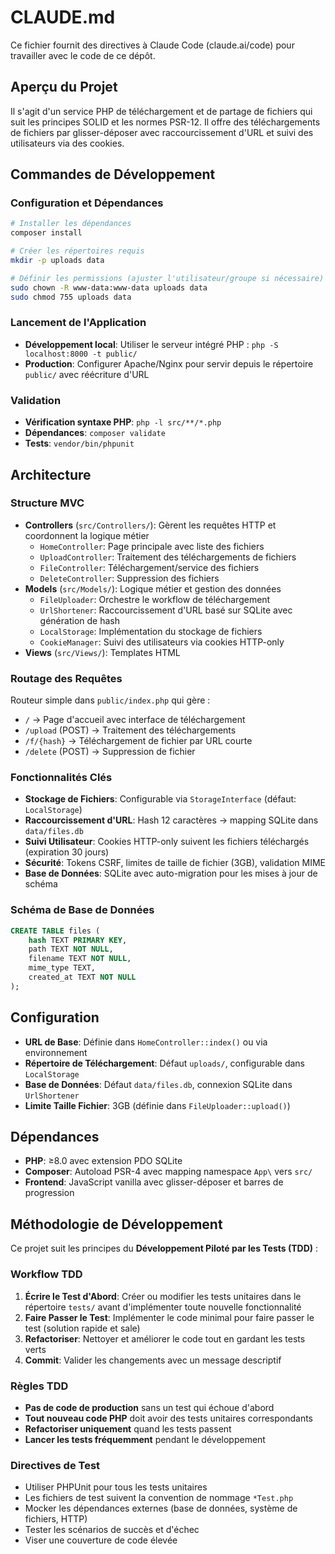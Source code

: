 # CLAUDE.md

Ce fichier fournit des directives à Claude Code (claude.ai/code) pour travailler avec le code de ce dépôt.

## Aperçu du Projet

Il s'agit d'un service PHP de téléchargement et de partage de fichiers qui suit les principes SOLID et les normes PSR-12. Il offre des téléchargements de fichiers par glisser-déposer avec raccourcissement d'URL et suivi des utilisateurs via des cookies.

## Commandes de Développement

### Configuration et Dépendances
```bash
# Installer les dépendances
composer install

# Créer les répertoires requis
mkdir -p uploads data

# Définir les permissions (ajuster l'utilisateur/groupe si nécessaire)
sudo chown -R www-data:www-data uploads data
sudo chmod 755 uploads data
```

### Lancement de l'Application
- **Développement local**: Utiliser le serveur intégré PHP : `php -S localhost:8000 -t public/`
- **Production**: Configurer Apache/Nginx pour servir depuis le répertoire `public/` avec réécriture d'URL

### Validation
- **Vérification syntaxe PHP**: `php -l src/**/*.php`
- **Dépendances**: `composer validate`
- **Tests**: `vendor/bin/phpunit`

## Architecture

### Structure MVC
- **Controllers** (`src/Controllers/`): Gèrent les requêtes HTTP et coordonnent la logique métier
  - `HomeController`: Page principale avec liste des fichiers
  - `UploadController`: Traitement des téléchargements de fichiers
  - `FileController`: Téléchargement/service des fichiers
  - `DeleteController`: Suppression des fichiers
- **Models** (`src/Models/`): Logique métier et gestion des données
  - `FileUploader`: Orchestre le workflow de téléchargement
  - `UrlShortener`: Raccourcissement d'URL basé sur SQLite avec génération de hash
  - `LocalStorage`: Implémentation du stockage de fichiers
  - `CookieManager`: Suivi des utilisateurs via cookies HTTP-only
- **Views** (`src/Views/`): Templates HTML

### Routage des Requêtes
Routeur simple dans `public/index.php` qui gère :
- `/` → Page d'accueil avec interface de téléchargement
- `/upload` (POST) → Traitement des téléchargements
- `/f/{hash}` → Téléchargement de fichier par URL courte
- `/delete` (POST) → Suppression de fichier

### Fonctionnalités Clés
- **Stockage de Fichiers**: Configurable via `StorageInterface` (défaut: `LocalStorage`)
- **Raccourcissement d'URL**: Hash 12 caractères → mapping SQLite dans `data/files.db`
- **Suivi Utilisateur**: Cookies HTTP-only suivent les fichiers téléchargés (expiration 30 jours)
- **Sécurité**: Tokens CSRF, limites de taille de fichier (3GB), validation MIME
- **Base de Données**: SQLite avec auto-migration pour les mises à jour de schéma

### Schéma de Base de Données
```sql
CREATE TABLE files (
    hash TEXT PRIMARY KEY,
    path TEXT NOT NULL,
    filename TEXT NOT NULL,
    mime_type TEXT,
    created_at TEXT NOT NULL
);
```

## Configuration

- **URL de Base**: Définie dans `HomeController::index()` ou via environnement
- **Répertoire de Téléchargement**: Défaut `uploads/`, configurable dans `LocalStorage`
- **Base de Données**: Défaut `data/files.db`, connexion SQLite dans `UrlShortener`
- **Limite Taille Fichier**: 3GB (définie dans `FileUploader::upload()`)

## Dépendances

- **PHP**: ≥8.0 avec extension PDO SQLite
- **Composer**: Autoload PSR-4 avec mapping namespace `App\` vers `src/`
- **Frontend**: JavaScript vanilla avec glisser-déposer et barres de progression

## Méthodologie de Développement

Ce projet suit les principes du **Développement Piloté par les Tests (TDD)** :

### Workflow TDD
1. **Écrire le Test d'Abord**: Créer ou modifier les tests unitaires dans le répertoire `tests/` avant d'implémenter toute nouvelle fonctionnalité
2. **Faire Passer le Test**: Implémenter le code minimal pour faire passer le test (solution rapide et sale)
3. **Refactoriser**: Nettoyer et améliorer le code tout en gardant les tests verts
4. **Commit**: Valider les changements avec un message descriptif

### Règles TDD
- **Pas de code de production** sans un test qui échoue d'abord
- **Tout nouveau code PHP** doit avoir des tests unitaires correspondants
- **Refactoriser uniquement** quand les tests passent
- **Lancer les tests fréquemment** pendant le développement

### Directives de Test
- Utiliser PHPUnit pour tous les tests unitaires
- Les fichiers de test suivent la convention de nommage `*Test.php`
- Mocker les dépendances externes (base de données, système de fichiers, HTTP)
- Tester les scénarios de succès et d'échec
- Viser une couverture de code élevée